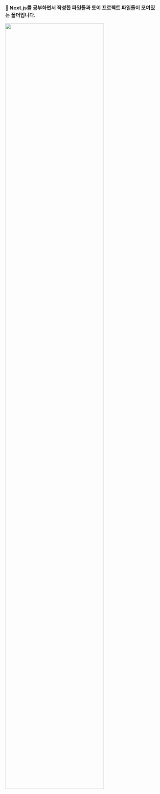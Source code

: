 ### 🌼 Next.js를 공부하면서 작성한 파일들과 토이 프로젝트 파일들이 모여있는 폴더입니다. 


<img width="80%" src="https://velog.velcdn.com/images/hang_kem_0531/post/730a43f8-b7f0-4bdf-8fd2-d4e266e06a0b/image.png">

